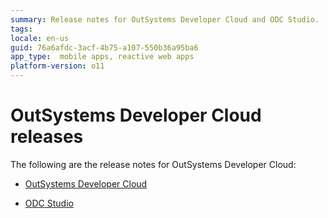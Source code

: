 ```yaml
---
summary: Release notes for OutSystems Developer Cloud and ODC Studio.
tags:
locale: en-us
guid: 76a6afdc-3acf-4b75-a107-550b36a95ba6
app_type:  mobile apps, reactive web apps
platform-version: o11
---
```


# OutSystems Developer Cloud releases

The following are the release notes for OutSystems Developer Cloud:


* [OutSystems Developer Cloud](ga/ga.md)

* [ODC Studio](odc-studio/odc-studio.md)

